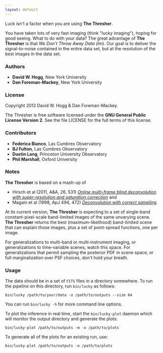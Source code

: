 ```yaml
---
layout: default
---
```


Luck isn't a factor when you are using **The Thresher**.

You have taken lots of very fast imaging (think "lucky imaging"),
hoping for good seeing.  What to do with your data?  The great
advantage of **The Thresher** is that *We Don't Throw Away Data (tm)*.
Our goal is to deliver the signal-to-noise contained in the entire
data set, but at the resolution of the best images in the data set.

### Authors

- **David W. Hogg**, New York University
- **Dan Foreman-Mackey**, New York University

### License

Copyright 2012 David W. Hogg & Dan Foreman-Mackey.

The Thresher is free software licensed under the **GNU General Public
License Version 2**.  See the file LICENSE for the full terms of this
license.

### Contributors

- **Federica Bianco**, Las Cumbres Observatory
- **BJ Fulton**, Las Cumbres Observatory
- **Dustin Lang**, Princeton University Observatory
- **Phil Marshall**, Oxford University

### Notes

**The Thresher** is based on a mash-up of

- Hirsch et al (2011, A&A, 26, 531) *[Online multi-frame blind deconvolution
  with super-resolution and saturation correction](http://adsabs.harvard.edu/abs/2011A%26A...531A...9H>)* and
- Magain et al (1998, ApJ 494, 472) *[Deconvolution with correct sampling](http://adsabs.harvard.edu/abs/1998ApJ...494..472M)*.

At its current version, **The Thresher** is expecting to a set of
single-band constant-pixel-scale band-limited images of the same
unvarying scene.  **The Thresher** returns the best
(maximum-likelihood) band-limited scene that can explain those images,
plus a set of point-spread functions, one per image.

For generalizations to multi-band or multi-instrument imaging, or
generalizations to time-variable scenes, watch this space.  For
generalizations that permit sampling the posterior PDF in scene space,
or full marginalization over PSF choices, don't hold your breath.

### Usage

The data should be in a set of `FITS` files in a directory somewhere.
To run the pipeline on this directory, run `bin/lucky` as follows:

```
bin/lucky /path/to/your/data -o /path/to/outputs --size 64
```

You can run `bin/lucky -h` for more command line options.

To plot the inference in real time, start the `bin/lucky-plot` daemon
which will monitor the output directory and generate the plots:

```
bin/lucky-plot /path/to/outputs -m -o /path/to/plots
```

To generate all of the plots for an existing run, use:

```
bin/lucky-plot /path/to/outputs -o /path/to/plots
```
